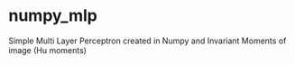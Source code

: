 # numpy_mlp
Simple Multi Layer Perceptron created in Numpy and Invariant Moments of image (Hu moments)
